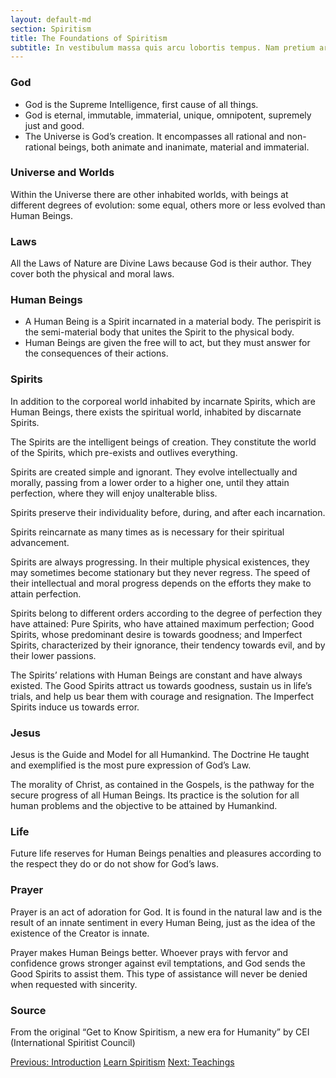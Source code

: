 ```yaml
---
layout: default-md
section: Spiritism
title: The Foundations of Spiritism
subtitle: In vestibulum massa quis arcu lobortis tempus. Nam pretium arcu in odio vulputate luctus.
---
```


### God
* God is the Supreme Intelligence, first cause of all things.
* God is eternal, immutable, immaterial, unique, omnipotent, supremely just and good.
* The Universe is God’s creation. It encompasses all rational and non-rational beings, both animate and inanimate, material and immaterial.

### Universe and Worlds
Within the Universe there are other inhabited worlds, with beings at different degrees of evolution: some equal, others more or less evolved than Human Beings.

### Laws
All the Laws of Nature are Divine Laws because God is their author. They cover both the physical and moral laws.

### Human Beings
* A Human Being is a Spirit incarnated in a material body. The perispirit is the semi-material body that unites the Spirit to the physical body.
* Human Beings are given the free will to act, but they must answer for the consequences of their actions.

### Spirits
In addition to the corporeal world inhabited by incarnate Spirits, which are Human Beings, there exists the spiritual world, inhabited by discarnate Spirits.

The Spirits are the intelligent beings of creation. They constitute the world of the Spirits, which pre-exists and outlives everything.

Spirits are created simple and ignorant. They evolve intellectually and morally, passing from a lower order to a higher one, until they attain perfection, where they will enjoy unalterable bliss.

Spirits preserve their individuality before, during, and after each incarnation.

Spirits reincarnate as many times as is necessary for their spiritual advancement.

Spirits are always progressing. In their multiple physical existences, they may sometimes become stationary but they never regress. The speed of their intellectual and moral progress depends on the efforts they make to attain perfection.

Spirits belong to different orders according to the degree of perfection they have attained: Pure Spirits, who have attained maximum perfection; Good Spirits, whose predominant desire is towards goodness; and Imperfect Spirits, characterized by their ignorance, their tendency towards evil, and by their lower passions.

The Spirits’ relations with Human Beings are constant and have always existed. The Good Spirits attract us towards goodness, sustain us in life’s trials, and help us bear them with courage and resignation. The Imperfect Spirits induce us towards error.

### Jesus
Jesus is the Guide and Model for all Humankind. The Doctrine He taught and exemplified is the most pure expression of God’s Law.

The morality of Christ, as contained in the Gospels, is the pathway for the secure progress of all Human Beings. Its practice is the solution for all human problems and the objective to be attained by Humankind.

### Life
Future life reserves for Human Beings penalties and pleasures according to the respect they do or do not show for God’s laws.

### Prayer
Prayer is an act of adoration for God. It is found in the natural law and is the result of an innate sentiment in every Human Being, just as the idea of the existence of the Creator is innate.

Prayer makes Human Beings better. Whoever prays with fervor and confidence grows stronger against evil temptations, and God sends the Good Spirits to assist them. This type of assistance will never be denied when requested with sincerity.



### Source
From the original “Get to Know Spiritism, a new era for Humanity” by CEI (International Spiritist Council)



<a href="/spiritism/about" class="button">Previous: Introduction</a>
<a href="learn" class="button special">Learn Spiritism</a>
<a href="/spiritism/teachings" class="button">Next: Teachings</a>
